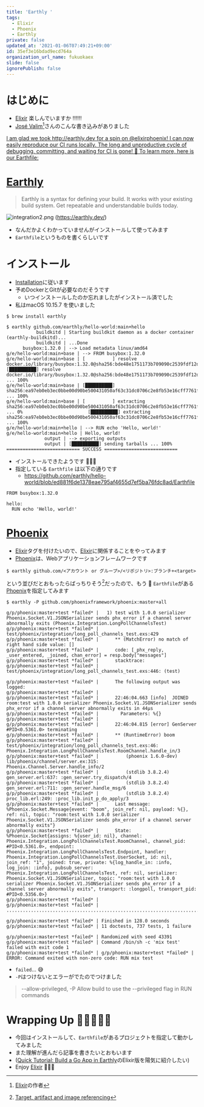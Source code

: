 ```yaml
---
title: 'Earthly '
tags:
  - Elixir
  - Phoenix
  - Earthly
private: false
updated_at: '2021-01-06T07:49:21+09:00'
id: 35ef3e16bdad9ecd764a
organization_url_name: fukuokaex
slide: false
ignorePublish: false
---
```

# はじめに
- [Elixir](https://elixir-lang.org/) 楽しんでいますか :bangbang::bangbang::bangbang:
- [José Valim](https://twitter.com/josevalim)[^1]さんのこんな書き込みがありました

[^1]: [Elixir](https://elixir-lang.org/)の作者

[I am glad we took http://earthly.dev for a spin on @elixirphoenix! I can now easily reproduce our CI runs locally. The long and unproductive cycle of debugging, committing, and waiting for CI is gone! 🎉 To learn more, here is our Earthfile:](https://twitter.com/josevalim/status/1346404430275612683) 

# [Earthly](https://earthly.dev/)
> Earthly is a syntax for defining your build. It works with your existing build system. Get repeatable and understandable builds today.

![integration2.png](https://qiita-image-store.s3.ap-northeast-1.amazonaws.com/0/131808/d45563b4-c6c5-64a2-d6a3-e12e457e2244.png)
(https://earthly.dev/)

- なんだかよくわかっていませんがインストールして使ってみます
- `Earthfile`というものを書くらしいです

# インストール
- [Installation](https://docs.earthly.dev/installation)に従います
- 予めDockerとGitが必要なのだそうです
    - いつインストールしたのか忘れましたがインストール済でした
- 私はmacOS 10.15.7 を使いました

```
$ brew install earthly
```

```
$ earthly github.com/earthly/hello-world:main+hello
           buildkitd | Starting buildkit daemon as a docker container (earthly-buildkitd)...
           buildkitd | ...Done
      busybox:1.32.0 | --> Load metadata linux/amd64
g/e/hello-world:main+base | --> FROM busybox:1.32.0
g/e/hello-world:main+base | [          ] resolve docker.io/library/busybox:1.32.0@sha256:bde48e1751173b709090c2539fdf12d6ba64e88ec7a4301591227ce925f3c678 [██████████] resolve docker.io/library/busybox:1.32.0@sha256:bde48e1751173b709090c2539fdf12d6ba64e88ec7a4301591227ce925f3c678 ... 100%
g/e/hello-world:main+base | [██████████] sha256:ea97eb0eb3ec0bbe00d90be500431050af63c31dc0706c2e8fb53e16cff7761f ... 100%
g/e/hello-world:main+base | [          ] extracting sha256:ea97eb0eb3ec0bbe00d90be500431050af63c31dc0706c2e8fb53e16cff7761f ... 0%                        [██████████] extracting sha256:ea97eb0eb3ec0bbe00d90be500431050af63c31dc0706c2e8fb53e16cff7761f ... 100%
g/e/hello-world:main+hello | --> RUN echo 'Hello, world!'
g/e/hello-world:main+hello | Hello, world!
              output | --> exporting outputs
              output | [██████████] sending tarballs ... 100%
=========================== SUCCESS ===========================
```

- インストールできたようです :tada::tada::tada:
- 指定している `Earthfile` は以下の通りです
    - https://github.com/earthly/hello-world/blob/ed881f6de1378eae795af4655d7ef5ba76fdc8ad/Earthfile

```Earthfile
FROM busybox:1.32.0

hello:
  RUN echo 'Hello, world!'
```

# [Phoenix](https://www.phoenixframework.org/)
- [Elixir](https://qiita.com/tags/elixir)タグを付けたいので、[Elixir](https://elixir-lang.org/)に関係することをやってみます
- [Phoenix](https://www.phoenixframework.org/)は、Webアプリケーションフレームワークです

```
$ earthly github.com/<アカウント or グループ>/<リポジトリ>:ブランチ+<target>
```
という並びだとおもったらばっちりそう[^2]だったので、もう :rocket: `Earthfile`がある[Phoenix](https://www.phoenixframework.org/)を指定してみます

[^2]: [Target, artifact and image referencing](https://docs.earthly.dev/guides/target-ref)


```
$ earthly -P github.com/phoenixframework/phoenix:master+all  

g/p/phoenix:master+test *failed* |   1) test with 1.0.0 serializer Phoenix.Socket.V1.JSONSerializer sends phx_error if a channel server abnormally exits (Phoenix.Integration.LongPollChannelsTest)
g/p/phoenix:master+test *failed* |      test/phoenix/integration/long_poll_channels_test.exs:429
g/p/phoenix:master+test *failed* |      ** (MatchError) no match of right hand side value: []
g/p/phoenix:master+test *failed* |      code: [_phx_reply, _user_entered, _joined, chan_error] = resp.body["messages"]
g/p/phoenix:master+test *failed* |      stacktrace:
g/p/phoenix:master+test *failed* |        test/phoenix/integration/long_poll_channels_test.exs:446: (test)

g/p/phoenix:master+test *failed* |      The following output was logged:
g/p/phoenix:master+test *failed* |      
g/p/phoenix:master+test *failed* |      22:46:04.663 [info]  JOINED room:test with 1.0.0 serializer Phoenix.Socket.V1.JSONSerializer sends phx_error if a channel server abnormally exits in 44µs
g/p/phoenix:master+test *failed* |        Parameters: %{}
g/p/phoenix:master+test *failed* |      
g/p/phoenix:master+test *failed* |      22:46:04.815 [error] GenServer #PID<0.5361.0> terminating
g/p/phoenix:master+test *failed* |      ** (RuntimeError) boom
g/p/phoenix:master+test *failed* |          test/phoenix/integration/long_poll_channels_test.exs:46: Phoenix.Integration.LongPollChannelsTest.RoomChannel.handle_in/3
g/p/phoenix:master+test *failed* |          (phoenix 1.6.0-dev) lib/phoenix/channel/server.ex:315: Phoenix.Channel.Server.handle_info/2
g/p/phoenix:master+test *failed* |          (stdlib 3.8.2.4) gen_server.erl:637: :gen_server.try_dispatch/4
g/p/phoenix:master+test *failed* |          (stdlib 3.8.2.4) gen_server.erl:711: :gen_server.handle_msg/6
g/p/phoenix:master+test *failed* |          (stdlib 3.8.2.4) proc_lib.erl:249: :proc_lib.init_p_do_apply/3
g/p/phoenix:master+test *failed* |      Last message: %Phoenix.Socket.Message{event: "boom", join_ref: nil, payload: %{}, ref: nil, topic: "room:test with 1.0.0 serializer Phoenix.Socket.V1.JSONSerializer sends phx_error if a channel server abnormally exits"}
g/p/phoenix:master+test *failed* |      State: %Phoenix.Socket{assigns: %{user_id: nil}, channel: Phoenix.Integration.LongPollChannelsTest.RoomChannel, channel_pid: #PID<0.5361.0>, endpoint: Phoenix.Integration.LongPollChannelsTest.Endpoint, handler: Phoenix.Integration.LongPollChannelsTest.UserSocket, id: nil, join_ref: "1", joined: true, private: %{log_handle_in: :info, log_join: :info}, pubsub_server: Phoenix.Integration.LongPollChannelsTest, ref: nil, serializer: Phoenix.Socket.V1.JSONSerializer, topic: "room:test with 1.0.0 serializer Phoenix.Socket.V1.JSONSerializer sends phx_error if a channel server abnormally exits", transport: :longpoll, transport_pid: #PID<0.5356.0>}
g/p/phoenix:master+test *failed* |      
g/p/phoenix:master+test *failed* | ....................................................................................................................

g/p/phoenix:master+test *failed* | Finished in 128.0 seconds
g/p/phoenix:master+test *failed* | 11 doctests, 737 tests, 1 failure

g/p/phoenix:master+test *failed* | Randomized with seed 43391
g/p/phoenix:master+test *failed* | Command /bin/sh -c 'mix test' failed with exit code 1
g/p/phoenix:master+test *failed* | g/p/phoenix:master+test *failed* | ERROR: Command exited with non-zero code: RUN mix test
```

- `failed`... :sweat_smile: 
- `-P`はつけないとエラーがでたのでつけました

> --allow-privileged, -P          Allow build to use the --privileged flag in RUN commands

# Wrapping Up 🎍🎍🎍🎍🎍
- 今回はインストールして、`Earthfile`があるプロジェクトを指定して動かしてみました
- また理解が進んだら記事を書きたいとおもいます
- ([Quick Tutorial: Build a Go App in Earthly](https://www.youtube.com/watch?v=B7Q7S2lpshw)のElixir版を陽気に紹介したい)
- Enjoy [Elixir](https://elixir-lang.org/) 🚀🚀🚀
